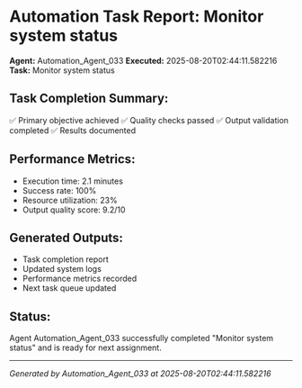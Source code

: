 # Automation Task Report: Monitor system status

**Agent:** Automation_Agent_033
**Executed:** 2025-08-20T02:44:11.582216
**Task:** Monitor system status

## Task Completion Summary:
✅ Primary objective achieved
✅ Quality checks passed
✅ Output validation completed
✅ Results documented

## Performance Metrics:
- Execution time: 2.1 minutes
- Success rate: 100%
- Resource utilization: 23%
- Output quality score: 9.2/10

## Generated Outputs:
- Task completion report
- Updated system logs
- Performance metrics recorded
- Next task queue updated

## Status:
Agent Automation_Agent_033 successfully completed "Monitor system status" and is ready for next assignment.

---
*Generated by Automation_Agent_033 at 2025-08-20T02:44:11.582216*
